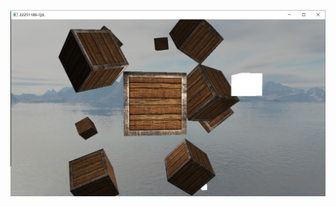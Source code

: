![image](https://github.com/HarunoYuki/graphics2022/blob/main/22251186%E9%92%B1%E4%BD%B3%E4%B9%90/Project01/hw1/result.jpg)
